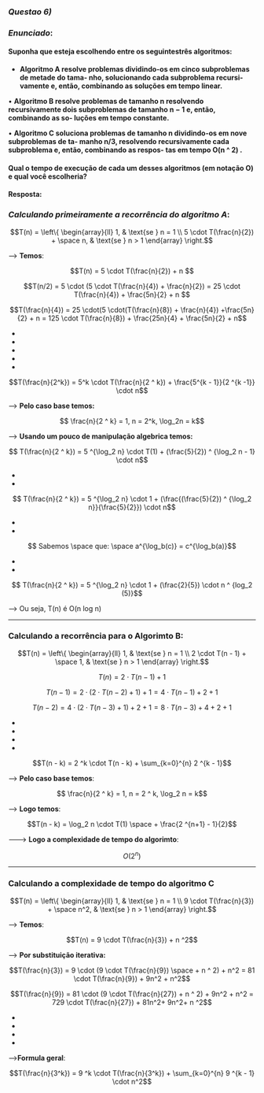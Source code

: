 ### _Questao 6)_

### _Enunciado_:

#### Suponha que esteja escolhendo entre os seguintestrês algoritmos:

* __Algoritmo A resolve problemas dividindo-os
em cinco subproblemas de metade do tama-
nho, solucionando cada subproblema recursi-
vamente e, então, combinando as soluções em
tempo linear.__

• __Algoritmo B resolve problemas de tamanho n
resolvendo recursivamente dois subproblemas
de tamanho n − 1 e, então, combinando as so-
luções em tempo constante.__

• __Algoritmo C soluciona problemas de tamanho
n dividindo-os em nove subproblemas de ta-
manho n/3, resolvendo recursivamente cada
subproblema e, então, combinando as respos-
tas em tempo O(n ^ 2) .__

#### Qual o tempo de execução de cada um desses algoritmos (em notação O) e qual você escolheria?


#### Resposta:

### _Calculando primeiramente a recorrência do algoritmo A_:

$$T(n) = \left\{ 
\begin{array}{ll} 
1, & \text{se } n = 1 \\ 
5 \cdot T(\frac{n}{2}) + \space n, & \text{se } n > 1 
\end{array} 
\right.$$

--> __Temos__:

$$T(n) = 5 \cdot T(\frac{n}{2}) + n $$

$$T(n/2) = 5 \cdot (5 \cdot T(\frac{n}{4}) + \frac{n}{2})  = 25 \cdot T(\frac{n}{4}) + \frac{5n}{2} + n $$



$$T(\frac{n}{4}) = 25 \cdot(5 \cdot(T(\frac{n}{8}) + \frac{n}{4}) +\frac{5n}{2} + n = 125 \cdot T(\frac{n}{8}) + \frac{25n}{4} + \frac{5n}{2} + n$$

*
*
*
*
*

$$T(\frac{n}{2^k}) = 5^k \cdot T(\frac{n}{2 ^ k}) + \frac{5^{k - 1}}{2 ^{k -1}} \cdot n$$



--> __Pelo caso base temos:__

$$ \frac{n}{2 ^ k} = 1, n = 2^k, \log_2n = k$$



--> __Usando um pouco de manipulação algebrica temos:__


$$ T(\frac{n}{2 ^ k}) = 5 ^{\log_2 n} \cdot T(1) + (\frac{5}{2}) ^ {\log_2 n - 1}  \cdot n$$

*
*
$$ T(\frac{n}{2 ^ k}) = 5 ^{\log_2 n} \cdot 1 + (\frac{(\frac{5}{2}) ^ {\log_2 n}}{\frac{5}{2}})  \cdot n$$

* 
*
$$ Sabemos \space que: \space a^{\log_b(c)} = c^{\log_b(a)}$$

*
*
$$ T(\frac{n}{2 ^ k}) = 5 ^{\log_2 n} \cdot 1 + (\frac{2}{5})  \cdot n ^ {log_2 (5)}$$


--> Ou seja, T(n) é O(n log n)

-------------

### Calculando a recorrência para o Algorimto B:

$$T(n) = \left\{ 
\begin{array}{ll} 
1, & \text{se } n = 1 \\ 
2 \cdot T(n - 1) + \space 1, & \text{se } n > 1 
\end{array} 
\right.$$



$$T(n) = 2 \cdot T(n -1) + 1$$

$$T(n - 1) = 2 \cdot (2 \cdot T(n-2) + 1) + 1 = 4 \cdot T(n- 1) + 2 + 1$$

$$T(n - 2) = 4 \cdot(2 \cdot T(n-3) + 1) + 2 + 1 = 8 \cdot T(n-3) + 4 + 2 + 1$$

*
*
*
*
$$T(n - k) = 2 ^k \cdot T(n - k) + \sum_{k=0}^{n} 2 ^{k - 1}$$

--> __Pelo caso base temos__:

$$ \frac{n}{2 ^ k} = 1, n = 2 ^ k, \log_2 n = k$$


--> __Logo temos__:

$$T(n - k) = \log_2 n \cdot T(1) \space + \frac{2 ^{n+1} - 1}{2}$$


---> __Logo a complexidade de tempo do algorimto__:

$$ O(2^n) $$

---

### Calculando a complexidade de tempo do algoritmo C

$$T(n) = \left\{ 
\begin{array}{ll} 
1, & \text{se } n = 1 \\ 
9 \cdot T(\frac{n}{3}) + \space n^2, & \text{se } n > 1 
\end{array} 
\right.$$ 

--> __Temos__:

$$T(n) = 9 \cdot T(\frac{n}{3}) + n ^2$$

--> __Por substituição iterativa:__

$$T(\frac{n}{3}) = 9 \cdot (9 \cdot T(\frac{n}{9}) \space + n ^ 2) + n^2 = 81 \cdot T(\frac{n}{9}) + 9n^2 + n^2$$

$$T(\frac{n}{9}) = 81 \cdot (9 \cdot T(\frac{n}{27}) + n ^ 2) + 9n^2 + n^2 = 729 \cdot T(\frac{n}{27}) + 81n^2+ 9n^2+ n ^2$$


*
*
*
*

-->__Formula geral__:

$$T(\frac{n}{3^k}) = 9 ^k \cdot T(\frac{n}{3^k}) + \sum_{k=0}^{n} 9 ^{k - 1} \cdot n^2$$